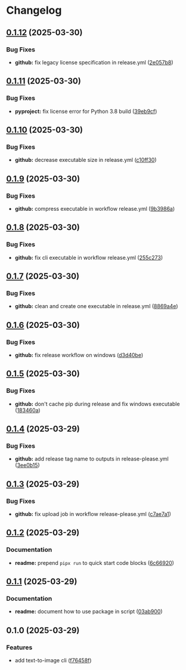 # Changelog

## [0.1.12](https://github.com/ai-action/diffused/compare/v0.1.11...v0.1.12) (2025-03-30)


### Bug Fixes

* **github:** fix legacy license specification in release.yml ([2e057b8](https://github.com/ai-action/diffused/commit/2e057b84e2d1ccf22efeb967ba7d7375a7cdb600))

## [0.1.11](https://github.com/ai-action/diffused/compare/v0.1.10...v0.1.11) (2025-03-30)


### Bug Fixes

* **pyproject:** fix license error for Python 3.8 build ([39eb9cf](https://github.com/ai-action/diffused/commit/39eb9cfa3b01519d3f398846518d66f023a8581a))

## [0.1.10](https://github.com/ai-action/diffused/compare/v0.1.9...v0.1.10) (2025-03-30)


### Bug Fixes

* **github:** decrease executable size in release.yml ([c10ff30](https://github.com/ai-action/diffused/commit/c10ff3055ae6038543c716c9fd6b4050a6479574))

## [0.1.9](https://github.com/ai-action/diffused/compare/v0.1.8...v0.1.9) (2025-03-30)


### Bug Fixes

* **github:** compress executable in workflow release.yml ([9b3986a](https://github.com/ai-action/diffused/commit/9b3986a2d1f3e00226902b2e57f671a8ad9a6b56))

## [0.1.8](https://github.com/ai-action/diffused/compare/v0.1.7...v0.1.8) (2025-03-30)


### Bug Fixes

* **github:** fix cli executable in workflow release.yml ([255c273](https://github.com/ai-action/diffused/commit/255c2734bd6ad1de4d64bc68cc401cc27f733e11))

## [0.1.7](https://github.com/ai-action/diffused/compare/v0.1.6...v0.1.7) (2025-03-30)


### Bug Fixes

* **github:** clean and create one executable in release.yml ([8869a4e](https://github.com/ai-action/diffused/commit/8869a4eec3f7b652f140bb61201991054d5b17be))

## [0.1.6](https://github.com/ai-action/diffused/compare/v0.1.5...v0.1.6) (2025-03-30)


### Bug Fixes

* **github:** fix release workflow on windows ([d3d40be](https://github.com/ai-action/diffused/commit/d3d40bea3b19ca9522591e4283dedc49e1260398))

## [0.1.5](https://github.com/ai-action/diffused/compare/v0.1.4...v0.1.5) (2025-03-30)


### Bug Fixes

* **github:** don't cache pip during release and fix windows executable ([183460a](https://github.com/ai-action/diffused/commit/183460a58034244b1bfbfee481e87e1d27625969))

## [0.1.4](https://github.com/ai-action/diffused/compare/v0.1.3...v0.1.4) (2025-03-29)


### Bug Fixes

* **github:** add release tag name to outputs in release-please.yml ([3ee0b15](https://github.com/ai-action/diffused/commit/3ee0b157165c9db88cf37a8e4a366d9146707823))

## [0.1.3](https://github.com/ai-action/diffused/compare/v0.1.2...v0.1.3) (2025-03-29)


### Bug Fixes

* **github:** fix upload job in workflow release-please.yml ([c7ae7a1](https://github.com/ai-action/diffused/commit/c7ae7a133c86b99d673cd68dd527eb0dc0fed474))

## [0.1.2](https://github.com/ai-action/diffused/compare/v0.1.1...v0.1.2) (2025-03-29)


### Documentation

* **readme:** prepend `pipx run` to quick start code blocks ([6c66920](https://github.com/ai-action/diffused/commit/6c669205e1cc98d00380866fad48d282fe4a579a))

## [0.1.1](https://github.com/ai-action/diffused/compare/v0.1.0...v0.1.1) (2025-03-29)


### Documentation

* **readme:** document how to use package in script ([03ab900](https://github.com/ai-action/diffused/commit/03ab900c86433d7636069fa4d383156f1b204a18))

## 0.1.0 (2025-03-29)

### Features

* add text-to-image cli ([f76458f](https://github.com/ai-action/diffused/commit/f76458fb564d0d8d2060a6c70813fc1a8b202238))
